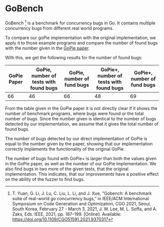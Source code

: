 # GoBench

GoBench [^1] is a benchmark for concurrency bugs in Go. It contains
multiple concurrency bugs from different real world programs.

To compare our goPie implementation with the original implementation,
we apply it to those example programs and compare the number of found bugs with
the number given in the [GoPie paper](../../../relatedWorks/PaperAndTools/Fuzzing/GoPie.md).

With this, we get the following results for the number of found bugs:

| GoPie Paper | GoPie, number of tests with found bugs | GoPie, number of fund bugs |  GoPie+, number of tests with found bugs | GoPie+, number of fund bugs |
| --- | --- | --- | --- | --- |
| 66 | 46 | 66 | 48 | 69 |


From the table given in the GoPie paper it is not directly clear if it
shows the number of benchmark programs, where bugs were found or the
total number of bugs. Since the number given is identical to the number
of bugs detected by our implementation, we assume that it gives the total
number of found bugs.

The number of bugs detected by our direct implementation of GoPie is equal to
the number given by the paper, showing that our implementation correctly
implements the functionality of the original GoPie.

The number of bugs found with GoPie+ is larger than both the
values given in the GoPie paper, as well as the number of our GoPie
implementation. We also find bugs in two more of the given tests, that the
original implementation. This indicates, that our improvements have a positive effect
on the ability of the fuzzer to find bugs.

[^1]: T. Yuan, G. Li, J. Lu, C. Liu, L. Li, and J. Xue, “Gobench: A benchmark suite of real-world go concurrency bugs,” in IEEE/ACM International Symposium on Code Generation and Optimization, CGO 2021, Seoul, South Korea, February 27 - March 3, 2021, J. W. Lee, M. L. Soffa, and A. Zaks, Eds. IEEE, 2021, pp. 187–199. [Online]. Available: https://doi.org/10.1109/CGO51591.2021.9370317